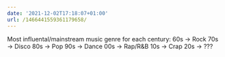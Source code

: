 ```yaml
---
date: '2021-12-02T17:18:07+01:00'
url: /1466441559361179658/
---
```

Most influental/mainstream music genre for each century:
60s -&gt; Rock
70s -&gt; Disco
80s -&gt; Pop
90s -&gt; Dance
00s -&gt; Rap/R&amp;B
10s -&gt; Crap
20s -&gt; ???
